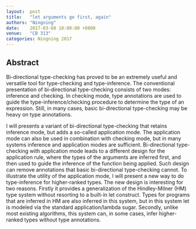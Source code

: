 ```yaml
--- 
layout:  post 
title:   "let arguments go first, again"
authors: "Ningning"
date:    2017-03-08 10:00:00 +0800
venue:   "CB 313"
categories: Ningning 2017
--- 
```

## Abstract

Bi-directional type-checking has proved to be an extremely useful and
versatile
tool for type-checking and type-inference. The conventional presentation of
bi-directional type-checking consists of two modes: inference and checking.
In
checking mode, type annotations are used to guide the
type-inference/checking
procedure to determine the type of an expression. Still, in many cases,
basic
bi-directional type-checking may be heavy on type annotations.

I will presents a variant of bi-directional type-checking that retains
inference
mode, but adds a so-called application mode. The application mode can also
be
used in combination with checking mode, but in many systems inference and
application modes are sufficient. Bi-directional type-checking with
application
mode leads to a different design for the application rule, where the types
of
the arguments are inferred first, and then used to guide the inference of
the
function being applied. Such design can remove annotations that basic
bi-directional type-checking cannot. To illustrate the utility of the
application mode, I will present a new way to do type-inference for
higher-ranked types. The new design is interesting for two reasons. Firstly
it
provides a generalization of the Hindley-Milner (HM) type system without
resorting to a built-in let construct. Types for programs that are inferred
in
HM are also inferred in this system, but in this system let is modeled via
the
standard application/lambda sugar. Secondly, unlike most existing
algorithms,
this system can, in some cases, infer higher-ranked types without type
annotations.


